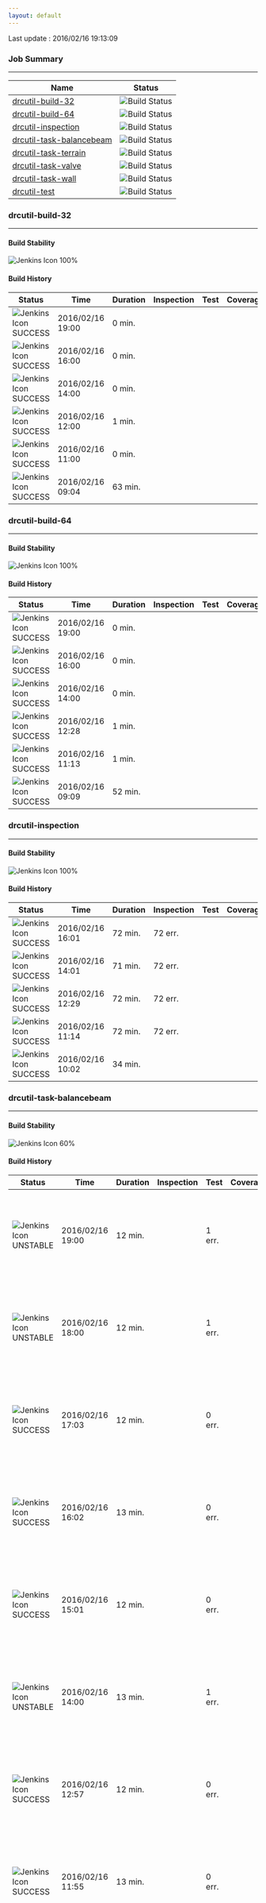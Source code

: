 ```yaml
---
layout: default
---
```


Last update : 2016/02/16 19:13:09

### Job Summary
___

|Name|Status|
|---|---|
|[drcutil-build-32](http://jenkinshrg.github.io#drcutil-build-32)|![Build Status](http://jenkinshrg.github.io/drcutil-build-32.svg)|
|[drcutil-build-64](http://jenkinshrg.github.io#drcutil-build-64)|![Build Status](http://jenkinshrg.github.io/drcutil-build-64.svg)|
|[drcutil-inspection](http://jenkinshrg.github.io#drcutil-inspection)|![Build Status](http://jenkinshrg.github.io/drcutil-inspection.svg)|
|[drcutil-task-balancebeam](http://jenkinshrg.github.io#drcutil-task-balancebeam)|![Build Status](http://jenkinshrg.github.io/drcutil-task-balancebeam.svg)|
|[drcutil-task-terrain](http://jenkinshrg.github.io#drcutil-task-terrain)|![Build Status](http://jenkinshrg.github.io/drcutil-task-terrain.svg)|
|[drcutil-task-valve](http://jenkinshrg.github.io#drcutil-task-valve)|![Build Status](http://jenkinshrg.github.io/drcutil-task-valve.svg)|
|[drcutil-task-wall](http://jenkinshrg.github.io#drcutil-task-wall)|![Build Status](http://jenkinshrg.github.io/drcutil-task-wall.svg)|
|[drcutil-test](http://jenkinshrg.github.io#drcutil-test)|![Build Status](http://jenkinshrg.github.io/drcutil-test.svg)|

### drcutil-build-32
___

#### Build Stability
![Jenkins Icon](http://jenkinshrg.github.io/images/48x48/health-80plus.png)
100%

#### Build History

|Status|Time|Duration|Inspection|Test|Coverage|Changes|Logs|Notes|
|------|----|--------|----------|----|--------|-------|----|-----|
|![Jenkins Icon](http://jenkinshrg.github.io/images/24x24/blue.png)SUCCESS|2016/02/16 19:00|0 min.||||[hrpsys-humanoid/e9803b1](https://github.com/jrl-umi3218/hrpsys-humanoid/commit/e9803b11c6dcdf0cd6f7948566024eb0dc7dfdcd)<br>|[console.log](https://drive.google.com/file/d/0B54sHwaxmuM4VjNLaFF2TXdXazg/view?usp=drivesdk)<br>||
|![Jenkins Icon](http://jenkinshrg.github.io/images/24x24/blue.png)SUCCESS|2016/02/16 16:00|0 min.||||HRP2KAI/c910000<br>|[console.log](https://drive.google.com/file/d/0B54sHwaxmuM4LURJcUpYdU53R0E/view?usp=drivesdk)<br>||
|![Jenkins Icon](http://jenkinshrg.github.io/images/24x24/blue.png)SUCCESS|2016/02/16 14:00|0 min.||||[hrpsys-humanoid/6ae01d4](https://github.com/jrl-umi3218/hrpsys-humanoid/commit/6ae01d471665e30a8e155e7bc3742d20d4c3dce2)<br>|[console.log](https://drive.google.com/file/d/0B54sHwaxmuM4cHV2YTBxc0hyVlE/view?usp=drivesdk)<br>||
|![Jenkins Icon](http://jenkinshrg.github.io/images/24x24/blue.png)SUCCESS|2016/02/16 12:00|1 min.||||[hmc2/d38d032](https://github.com/jrl-umi3218/hmc2/commit/d38d032159d06840e9c13e200c48b1c674ab48c6)<br>|[console.log](https://drive.google.com/file/d/0B54sHwaxmuM4c3pkVUx2UXZSOWM/view?usp=drivesdk)<br>||
|![Jenkins Icon](http://jenkinshrg.github.io/images/24x24/blue.png)SUCCESS|2016/02/16 11:00|0 min.||||[hrpsys-humanoid/70a897d](https://github.com/jrl-umi3218/hrpsys-humanoid/commit/70a897d13431e14e7ec8fd50bdc8f373506b7e53)<br>|[console.log](https://drive.google.com/file/d/0B54sHwaxmuM4Q01wZDJ1dWJTN3M/view?usp=drivesdk)<br>||
|![Jenkins Icon](http://jenkinshrg.github.io/images/24x24/blue.png)SUCCESS|2016/02/16 09:04|63 min.|||||[console.log](https://drive.google.com/file/d/0B54sHwaxmuM4QWw4REZhb1N2MzA/view?usp=drivesdk)<br>||

### drcutil-build-64
___

#### Build Stability
![Jenkins Icon](http://jenkinshrg.github.io/images/48x48/health-80plus.png)
100%

#### Build History

|Status|Time|Duration|Inspection|Test|Coverage|Changes|Logs|Notes|
|------|----|--------|----------|----|--------|-------|----|-----|
|![Jenkins Icon](http://jenkinshrg.github.io/images/24x24/blue.png)SUCCESS|2016/02/16 19:00|0 min.||||[hrpsys-humanoid/e9803b1](https://github.com/jrl-umi3218/hrpsys-humanoid/commit/e9803b11c6dcdf0cd6f7948566024eb0dc7dfdcd)<br>|[console.log](https://drive.google.com/file/d/0B54sHwaxmuM4Z080QjhsRlFJR2c/view?usp=drivesdk)<br>||
|![Jenkins Icon](http://jenkinshrg.github.io/images/24x24/blue.png)SUCCESS|2016/02/16 16:00|0 min.||||HRP2KAI/c910000<br>|[console.log](https://drive.google.com/file/d/0B54sHwaxmuM4WXZIQUlTRm1yWUU/view?usp=drivesdk)<br>||
|![Jenkins Icon](http://jenkinshrg.github.io/images/24x24/blue.png)SUCCESS|2016/02/16 14:00|0 min.||||[hrpsys-humanoid/6ae01d4](https://github.com/jrl-umi3218/hrpsys-humanoid/commit/6ae01d471665e30a8e155e7bc3742d20d4c3dce2)<br>|[console.log](https://drive.google.com/file/d/0B54sHwaxmuM4SGxkUzZBN1VKRTg/view?usp=drivesdk)<br>||
|![Jenkins Icon](http://jenkinshrg.github.io/images/24x24/blue.png)SUCCESS|2016/02/16 12:28|1 min.||||[hmc2/d38d032](https://github.com/jrl-umi3218/hmc2/commit/d38d032159d06840e9c13e200c48b1c674ab48c6)<br>|[console.log](https://drive.google.com/file/d/0B54sHwaxmuM4LUtGSU1xNWtpc1E/view?usp=drivesdk)<br>||
|![Jenkins Icon](http://jenkinshrg.github.io/images/24x24/blue.png)SUCCESS|2016/02/16 11:13|1 min.||||[hrpsys-humanoid/70a897d](https://github.com/jrl-umi3218/hrpsys-humanoid/commit/70a897d13431e14e7ec8fd50bdc8f373506b7e53)<br>|[console.log](https://drive.google.com/file/d/0B54sHwaxmuM4ZGw4VFlrM3dLOGM/view?usp=drivesdk)<br>||
|![Jenkins Icon](http://jenkinshrg.github.io/images/24x24/blue.png)SUCCESS|2016/02/16 09:09|52 min.|||||[console.log](https://drive.google.com/file/d/0B54sHwaxmuM4QUlCdGpaNWpDbU0/view?usp=drivesdk)<br>||

### drcutil-inspection
___

#### Build Stability
![Jenkins Icon](http://jenkinshrg.github.io/images/48x48/health-80plus.png)
100%

#### Build History

|Status|Time|Duration|Inspection|Test|Coverage|Changes|Logs|Notes|
|------|----|--------|----------|----|--------|-------|----|-----|
|![Jenkins Icon](http://jenkinshrg.github.io/images/24x24/blue.png)SUCCESS|2016/02/16 16:01|72 min.|72 err.|||HRP2KAI/c910000<br>|[console.log](https://drive.google.com/file/d/0B54sHwaxmuM4b1VQMlU0Q3EtVDA/view?usp=drivesdk)<br>||
|![Jenkins Icon](http://jenkinshrg.github.io/images/24x24/blue.png)SUCCESS|2016/02/16 14:01|71 min.|72 err.|||[hrpsys-humanoid/6ae01d4](https://github.com/jrl-umi3218/hrpsys-humanoid/commit/6ae01d471665e30a8e155e7bc3742d20d4c3dce2)<br>|[console.log](https://drive.google.com/file/d/0B54sHwaxmuM4bm9LY0NKcnlJOEk/view?usp=drivesdk)<br>||
|![Jenkins Icon](http://jenkinshrg.github.io/images/24x24/blue.png)SUCCESS|2016/02/16 12:29|72 min.|72 err.|||[hmc2/d38d032](https://github.com/jrl-umi3218/hmc2/commit/d38d032159d06840e9c13e200c48b1c674ab48c6)<br>|[console.log](https://drive.google.com/file/d/0B54sHwaxmuM4MHVWT2RfWTZhdHM/view?usp=drivesdk)<br>||
|![Jenkins Icon](http://jenkinshrg.github.io/images/24x24/blue.png)SUCCESS|2016/02/16 11:14|72 min.|72 err.|||[hrpsys-humanoid/70a897d](https://github.com/jrl-umi3218/hrpsys-humanoid/commit/70a897d13431e14e7ec8fd50bdc8f373506b7e53)<br>|[console.log](https://drive.google.com/file/d/0B54sHwaxmuM4VW1aVEhVRzlubVk/view?usp=drivesdk)<br>||
|![Jenkins Icon](http://jenkinshrg.github.io/images/24x24/blue.png)SUCCESS|2016/02/16 10:02|34 min.|||||[console.log](https://drive.google.com/file/d/0B54sHwaxmuM4Ym15SV9QTFlNZG8/view?usp=drivesdk)<br>||

### drcutil-task-balancebeam
___

#### Build Stability
![Jenkins Icon](http://jenkinshrg.github.io/images/48x48/health-60to79.png)
60%

#### Build History

|Status|Time|Duration|Inspection|Test|Coverage|Changes|Logs|Notes|
|------|----|--------|----------|----|--------|-------|----|-----|
|![Jenkins Icon](http://jenkinshrg.github.io/images/24x24/yellow.png)UNSTABLE|2016/02/16 19:00|12 min.||1 err.||[hrpsys-humanoid/e9803b1](https://github.com/jrl-umi3218/hrpsys-humanoid/commit/e9803b11c6dcdf0cd6f7948566024eb0dc7dfdcd)<br>|[console.log](https://drive.google.com/file/d/0B54sHwaxmuM4LXp6aUxTbWhqZlk/view?usp=drivesdk)<br>[irex-balance-beam-auto.png](https://drive.google.com/file/d/0B54sHwaxmuM4MVBST2lHTWZ4Zjg/view?usp=drivesdk)<br>[irex-balance-beam-auto.ogv](https://drive.google.com/file/d/0B54sHwaxmuM4dU53VGxFbDdQVDA/view?usp=drivesdk)<br>|1678680KB used<br>965480KB change<br>|
|![Jenkins Icon](http://jenkinshrg.github.io/images/24x24/yellow.png)UNSTABLE|2016/02/16 18:00|12 min.||1 err.|||[console.log](https://drive.google.com/file/d/0B54sHwaxmuM4dGU4c3F3T0REclU/view?usp=drivesdk)<br>[irex-balance-beam-auto.png](https://drive.google.com/file/d/0B54sHwaxmuM4YUVMcXdRWXRhbGs/view?usp=drivesdk)<br>[irex-balance-beam-auto.ogv](https://drive.google.com/file/d/0B54sHwaxmuM4QmRYZUZQd1duRFk/view?usp=drivesdk)<br>|1759392KB used<br>1052552KB change<br>|
|![Jenkins Icon](http://jenkinshrg.github.io/images/24x24/blue.png)SUCCESS|2016/02/16 17:03|12 min.||0 err.|||[console.log](https://drive.google.com/file/d/0B54sHwaxmuM4b09uRnpzYnVSZkE/view?usp=drivesdk)<br>[irex-balance-beam-auto.png](https://drive.google.com/file/d/0B54sHwaxmuM4N2tWaURIS3o5Um8/view?usp=drivesdk)<br>[irex-balance-beam-auto.ogv](https://drive.google.com/file/d/0B54sHwaxmuM4VmlDWjNhZk1uQW8/view?usp=drivesdk)<br>|1791436KB used<br>1090484KB change<br>|
|![Jenkins Icon](http://jenkinshrg.github.io/images/24x24/blue.png)SUCCESS|2016/02/16 16:02|13 min.||0 err.||HRP2KAI/c910000<br>|[console.log](https://drive.google.com/file/d/0B54sHwaxmuM4NHdqejlXMkFMTnM/view?usp=drivesdk)<br>[irex-balance-beam-auto.png](https://drive.google.com/file/d/0B54sHwaxmuM4QXJ4STQ4YjUtZ1E/view?usp=drivesdk)<br>[irex-balance-beam-auto.ogv](https://drive.google.com/file/d/0B54sHwaxmuM4NXZGMHpQQUtjT2M/view?usp=drivesdk)<br>|1773892KB used<br>1070932KB change<br>|
|![Jenkins Icon](http://jenkinshrg.github.io/images/24x24/blue.png)SUCCESS|2016/02/16 15:01|12 min.||0 err.|||[console.log](https://drive.google.com/file/d/0B54sHwaxmuM4S09FSDhqdFJjT1k/view?usp=drivesdk)<br>[irex-balance-beam-auto.png](https://drive.google.com/file/d/0B54sHwaxmuM4RExHdHljczRUUG8/view?usp=drivesdk)<br>[irex-balance-beam-auto.ogv](https://drive.google.com/file/d/0B54sHwaxmuM4c2JfTUZUSE4zSVk/view?usp=drivesdk)<br>|1787636KB used<br>1086048KB change<br>|
|![Jenkins Icon](http://jenkinshrg.github.io/images/24x24/yellow.png)UNSTABLE|2016/02/16 14:00|13 min.||1 err.||[hrpsys-humanoid/6ae01d4](https://github.com/jrl-umi3218/hrpsys-humanoid/commit/6ae01d471665e30a8e155e7bc3742d20d4c3dce2)<br>|[console.log](https://drive.google.com/file/d/0B54sHwaxmuM4WmlrVk9mamdfdk0/view?usp=drivesdk)<br>[irex-balance-beam-auto.png](https://drive.google.com/file/d/0B54sHwaxmuM4T3A4R0J6NFVpdUE/view?usp=drivesdk)<br>[irex-balance-beam-auto.ogv](https://drive.google.com/file/d/0B54sHwaxmuM4SnJITDFHRzJvNG8/view?usp=drivesdk)<br>|1685320KB used<br>979468KB change<br>|
|![Jenkins Icon](http://jenkinshrg.github.io/images/24x24/blue.png)SUCCESS|2016/02/16 12:57|12 min.||0 err.|||[console.log](https://drive.google.com/file/d/0B54sHwaxmuM4Yy1XczlZZHFRaEk/view?usp=drivesdk)<br>[irex-balance-beam-auto.png](https://drive.google.com/file/d/0B54sHwaxmuM4YkVQVDl4dTRGT2s/view?usp=drivesdk)<br>[irex-balance-beam-auto.ogv](https://drive.google.com/file/d/0B54sHwaxmuM4SEdUYlJGM2dHSmc/view?usp=drivesdk)<br>|1769032KB used<br>1066332KB change<br>|
|![Jenkins Icon](http://jenkinshrg.github.io/images/24x24/blue.png)SUCCESS|2016/02/16 11:55|13 min.||0 err.||[hmc2/d38d032](https://github.com/jrl-umi3218/hmc2/commit/d38d032159d06840e9c13e200c48b1c674ab48c6)<br>[hrpsys-humanoid/70a897d](https://github.com/jrl-umi3218/hrpsys-humanoid/commit/70a897d13431e14e7ec8fd50bdc8f373506b7e53)<br>|[console.log](https://drive.google.com/file/d/0B54sHwaxmuM4bFBYQm0wNmFPMGs/view?usp=drivesdk)<br>[irex-balance-beam-auto.png](https://drive.google.com/file/d/0B54sHwaxmuM4VVlnVDU0M1VxZGs/view?usp=drivesdk)<br>[irex-balance-beam-auto.ogv](https://drive.google.com/file/d/0B54sHwaxmuM4dlJkN2J0QThySms/view?usp=drivesdk)<br>|1770036KB used<br>1071660KB change<br>|
|![Jenkins Icon](http://jenkinshrg.github.io/images/24x24/blue.png)SUCCESS|2016/02/16 10:53|12 min.||0 err.|||[console.log](https://drive.google.com/file/d/0B54sHwaxmuM4eFRzVElBbmtQMUU/view?usp=drivesdk)<br>[irex-balance-beam-auto.png](https://drive.google.com/file/d/0B54sHwaxmuM4R0tnX0YyQUszOVE/view?usp=drivesdk)<br>[irex-balance-beam-auto.ogv](https://drive.google.com/file/d/0B54sHwaxmuM4MnhUck5jdFU2a1k/view?usp=drivesdk)<br>|1762460KB used<br>1052220KB change<br>|
|![Jenkins Icon](http://jenkinshrg.github.io/images/24x24/yellow.png)UNSTABLE|2016/02/16 09:37|27 min.||1 err.||HRP2/5d0fe43<br>HRP2/d238733<br>HRP2/fefaa60<br>HRP2/fb08a14<br>choreonoid/5176864<br>[hrpcnoid/7c0f30e](https://github.com/jrl-umi3218/hrpcnoid/commit/7c0f30e69e3ee884253353b835ae8ccdcb0a8a20)<br>[hrpcnoid/4bcc543](https://github.com/jrl-umi3218/hrpcnoid/commit/4bcc543b7750526b181db1361d1939d9a6ba5f5e)<br>[hrpcnoid/c3361f3](https://github.com/jrl-umi3218/hrpcnoid/commit/c3361f308aa8dd1fd57720e0fee40b08627922c5)<br>[hrpcnoid/e2c1898](https://github.com/jrl-umi3218/hrpcnoid/commit/e2c1898f358ce522d2465c84354c7b8b4843ef06)<br>[hrpcnoid/154c511](https://github.com/jrl-umi3218/hrpcnoid/commit/154c511231bfb653dfa940aac94d5f3ed76c5e35)<br>[hrpcnoid/e4d7e73](https://github.com/jrl-umi3218/hrpcnoid/commit/e4d7e731e0f970abadf7c4257c8e4ca625ca5eca)<br>[hrpcnoid/095322c](https://github.com/jrl-umi3218/hrpcnoid/commit/095322c2352a90ab367ad63c6f316c7584d6cb02)<br>[hrpsys-humanoid/c3e6e4a](https://github.com/jrl-umi3218/hrpsys-humanoid/commit/c3e6e4ab4360034e5844612d025851bf9a4ca068)<br>|[console.log](https://drive.google.com/file/d/0B54sHwaxmuM4bFpmdk5SQzFKZmM/view?usp=drivesdk)<br>[irex-balance-beam-auto.png](https://drive.google.com/file/d/0B54sHwaxmuM4RF9OcUxXdnhIVjA/view?usp=drivesdk)<br>[irex-balance-beam-auto.ogv](https://drive.google.com/file/d/0B54sHwaxmuM4R0czNW1JU0Myb1k/view?usp=drivesdk)<br>|1548264KB used<br>1178468KB change<br>|

### drcutil-task-terrain
___

#### Build Stability
![Jenkins Icon](http://jenkinshrg.github.io/images/48x48/health-60to79.png)
78%

#### Build History

|Status|Time|Duration|Inspection|Test|Coverage|Changes|Logs|Notes|
|------|----|--------|----------|----|--------|-------|----|-----|
|![Jenkins Icon](http://jenkinshrg.github.io/images/24x24/blue.png)SUCCESS|2016/02/16 18:12|12 min.||0 err.|||[console.log](https://drive.google.com/file/d/0B54sHwaxmuM4LUFfbEg3ekRISVU/view?usp=drivesdk)<br>[testbed-terrain.png](https://drive.google.com/file/d/0B54sHwaxmuM4VGJaRkhrd0hnUzQ/view?usp=drivesdk)<br>[testbed-terrain.ogv](https://drive.google.com/file/d/0B54sHwaxmuM4RHdXcENBb29fVmc/view?usp=drivesdk)<br>|1834172KB used<br>1133988KB change<br>|
|![Jenkins Icon](http://jenkinshrg.github.io/images/24x24/yellow.png)UNSTABLE|2016/02/16 17:16|12 min.||1 err.|||[console.log](https://drive.google.com/file/d/0B54sHwaxmuM4RGQtUTBOOGU3eEU/view?usp=drivesdk)<br>[testbed-terrain.png](https://drive.google.com/file/d/0B54sHwaxmuM4aU85UlhjTnYyZlk/view?usp=drivesdk)<br>[testbed-terrain.ogv](https://drive.google.com/file/d/0B54sHwaxmuM4eTJMUEtLbHgxNEU/view?usp=drivesdk)<br>|1685108KB used<br>981764KB change<br>|
|![Jenkins Icon](http://jenkinshrg.github.io/images/24x24/blue.png)SUCCESS|2016/02/16 16:15|13 min.||0 err.||HRP2KAI/c910000<br>|[console.log](https://drive.google.com/file/d/0B54sHwaxmuM4S0JuM0NodkhZM28/view?usp=drivesdk)<br>[testbed-terrain.png](https://drive.google.com/file/d/0B54sHwaxmuM4Sm50bWZON0FkUEE/view?usp=drivesdk)<br>[testbed-terrain.ogv](https://drive.google.com/file/d/0B54sHwaxmuM4X2xIMEhDcEhLUDg/view?usp=drivesdk)<br>|1865144KB used<br>1157704KB change<br>|
|![Jenkins Icon](http://jenkinshrg.github.io/images/24x24/blue.png)SUCCESS|2016/02/16 15:14|12 min.||0 err.|||[console.log](https://drive.google.com/file/d/0B54sHwaxmuM4V1Y0Rms3Q2hLMkU/view?usp=drivesdk)<br>[testbed-terrain.png](https://drive.google.com/file/d/0B54sHwaxmuM4YUJDRy1GSmpUUU0/view?usp=drivesdk)<br>[testbed-terrain.ogv](https://drive.google.com/file/d/0B54sHwaxmuM4SHVWc1BWMnhtbXM/view?usp=drivesdk)<br>|1876476KB used<br>1165208KB change<br>|
|![Jenkins Icon](http://jenkinshrg.github.io/images/24x24/blue.png)SUCCESS|2016/02/16 14:13|13 min.||0 err.||[hrpsys-humanoid/6ae01d4](https://github.com/jrl-umi3218/hrpsys-humanoid/commit/6ae01d471665e30a8e155e7bc3742d20d4c3dce2)<br>|[console.log](https://drive.google.com/file/d/0B54sHwaxmuM4VDEwNTQxOWk2OHc/view?usp=drivesdk)<br>[testbed-terrain.png](https://drive.google.com/file/d/0B54sHwaxmuM4ZHk5UmluT1JMa2s/view?usp=drivesdk)<br>[testbed-terrain.ogv](https://drive.google.com/file/d/0B54sHwaxmuM4b2xZV2hlODZpd2c/view?usp=drivesdk)<br>|1847008KB used<br>1144528KB change<br>|
|![Jenkins Icon](http://jenkinshrg.github.io/images/24x24/blue.png)SUCCESS|2016/02/16 13:10|12 min.||0 err.|||[console.log](https://drive.google.com/file/d/0B54sHwaxmuM4aHBoQnNOc0htWG8/view?usp=drivesdk)<br>[testbed-terrain.png](https://drive.google.com/file/d/0B54sHwaxmuM4YzZsQ3YzWXdGMlE/view?usp=drivesdk)<br>[testbed-terrain.ogv](https://drive.google.com/file/d/0B54sHwaxmuM4cTMxaGhwZm5aeFk/view?usp=drivesdk)<br>|1825216KB used<br>1124500KB change<br>|
|![Jenkins Icon](http://jenkinshrg.github.io/images/24x24/blue.png)SUCCESS|2016/02/16 12:08|13 min.||0 err.||[hmc2/d38d032](https://github.com/jrl-umi3218/hmc2/commit/d38d032159d06840e9c13e200c48b1c674ab48c6)<br>|[console.log](https://drive.google.com/file/d/0B54sHwaxmuM4WTR2d3daZjhpVHc/view?usp=drivesdk)<br>[testbed-terrain.png](https://drive.google.com/file/d/0B54sHwaxmuM4OTZPSEl1Z3RUdDQ/view?usp=drivesdk)<br>[testbed-terrain.ogv](https://drive.google.com/file/d/0B54sHwaxmuM4TWh1MFkxellQRHc/view?usp=drivesdk)<br>|1839912KB used<br>1135880KB change<br>|
|![Jenkins Icon](http://jenkinshrg.github.io/images/24x24/yellow.png)UNSTABLE|2016/02/16 11:06|13 min.||1 err.||[hrpsys-humanoid/70a897d](https://github.com/jrl-umi3218/hrpsys-humanoid/commit/70a897d13431e14e7ec8fd50bdc8f373506b7e53)<br>|[console.log](https://drive.google.com/file/d/0B54sHwaxmuM4ci01S3I3dHp2eWM/view?usp=drivesdk)<br>[testbed-terrain.png](https://drive.google.com/file/d/0B54sHwaxmuM4ai1vQWdtOGNic0U/view?usp=drivesdk)<br>[testbed-terrain.ogv](https://drive.google.com/file/d/0B54sHwaxmuM4VHNfM2VIbzl3OW8/view?usp=drivesdk)<br>|1772340KB used<br>1056044KB change<br>|
|![Jenkins Icon](http://jenkinshrg.github.io/images/24x24/blue.png)SUCCESS|2016/02/16 10:04|13 min.||0 err.||HRP2/5d0fe43<br>HRP2/d238733<br>HRP2/fefaa60<br>HRP2/fb08a14<br>choreonoid/5176864<br>[hrpcnoid/7c0f30e](https://github.com/jrl-umi3218/hrpcnoid/commit/7c0f30e69e3ee884253353b835ae8ccdcb0a8a20)<br>[hrpcnoid/4bcc543](https://github.com/jrl-umi3218/hrpcnoid/commit/4bcc543b7750526b181db1361d1939d9a6ba5f5e)<br>[hrpcnoid/c3361f3](https://github.com/jrl-umi3218/hrpcnoid/commit/c3361f308aa8dd1fd57720e0fee40b08627922c5)<br>[hrpcnoid/e2c1898](https://github.com/jrl-umi3218/hrpcnoid/commit/e2c1898f358ce522d2465c84354c7b8b4843ef06)<br>[hrpcnoid/154c511](https://github.com/jrl-umi3218/hrpcnoid/commit/154c511231bfb653dfa940aac94d5f3ed76c5e35)<br>[hrpcnoid/e4d7e73](https://github.com/jrl-umi3218/hrpcnoid/commit/e4d7e731e0f970abadf7c4257c8e4ca625ca5eca)<br>[hrpcnoid/095322c](https://github.com/jrl-umi3218/hrpcnoid/commit/095322c2352a90ab367ad63c6f316c7584d6cb02)<br>[hrpsys-humanoid/c3e6e4a](https://github.com/jrl-umi3218/hrpsys-humanoid/commit/c3e6e4ab4360034e5844612d025851bf9a4ca068)<br>|[console.log](https://drive.google.com/file/d/0B54sHwaxmuM4TGllaWtuSnBvTFE/view?usp=drivesdk)<br>[testbed-terrain.png](https://drive.google.com/file/d/0B54sHwaxmuM4TFlXUHEwUGhydG8/view?usp=drivesdk)<br>[testbed-terrain.ogv](https://drive.google.com/file/d/0B54sHwaxmuM4bzRyMm1WRnNQWnc/view?usp=drivesdk)<br>|1842800KB used<br>1133284KB change<br>|

### drcutil-task-valve
___

#### Build Stability
![Jenkins Icon](http://jenkinshrg.github.io/images/48x48/health-00to19.png)
9%

#### Build History

|Status|Time|Duration|Inspection|Test|Coverage|Changes|Logs|Notes|
|------|----|--------|----------|----|--------|-------|----|-----|
|![Jenkins Icon](http://jenkinshrg.github.io/images/24x24/yellow.png)UNSTABLE|2016/02/16 18:25|12 min.||1 err.|||[console.log](https://drive.google.com/file/d/0B54sHwaxmuM4b0ZaMWhIZXNIQ1U/view?usp=drivesdk)<br>[drc-valves.png](https://drive.google.com/file/d/0B54sHwaxmuM4amVZU0pZUUkzQm8/view?usp=drivesdk)<br>[drc-valves.ogv](https://drive.google.com/file/d/0B54sHwaxmuM4VVotMkkwMTMyYms/view?usp=drivesdk)<br>|1940084KB used<br>898452KB change<br>|
|![Jenkins Icon](http://jenkinshrg.github.io/images/24x24/yellow.png)UNSTABLE|2016/02/16 16:50|12 min.||1 err.|||[console.log](https://drive.google.com/file/d/0B54sHwaxmuM4RVlZS3NGTW9jUGM/view?usp=drivesdk)<br>[drc-valves.png](https://drive.google.com/file/d/0B54sHwaxmuM4VU1KYnhTd0oydzA/view?usp=drivesdk)<br>[drc-valves.ogv](https://drive.google.com/file/d/0B54sHwaxmuM4LS1lTk5wMUhXOE0/view?usp=drivesdk)<br>|1945040KB used<br>900364KB change<br>|
|![Jenkins Icon](http://jenkinshrg.github.io/images/24x24/yellow.png)UNSTABLE|2016/02/16 15:49|12 min.||1 err.||HRP2KAI/c910000<br>|[console.log](https://drive.google.com/file/d/0B54sHwaxmuM4SVVhX2JHWXNlWG8/view?usp=drivesdk)<br>[drc-valves.png](https://drive.google.com/file/d/0B54sHwaxmuM4SG1jcTl0Yl9RVFE/view?usp=drivesdk)<br>[drc-valves.ogv](https://drive.google.com/file/d/0B54sHwaxmuM4RWQ5TGE1OFFjVnc/view?usp=drivesdk)<br>|1944640KB used<br>905180KB change<br>|
|![Jenkins Icon](http://jenkinshrg.github.io/images/24x24/yellow.png)UNSTABLE|2016/02/16 14:49|12 min.||1 err.|||[console.log](https://drive.google.com/file/d/0B54sHwaxmuM4aTN1OWs1cU9sRzA/view?usp=drivesdk)<br>[drc-valves.png](https://drive.google.com/file/d/0B54sHwaxmuM4NHhyVVFxUFdMSTg/view?usp=drivesdk)<br>[drc-valves.ogv](https://drive.google.com/file/d/0B54sHwaxmuM4dFdiNnpQRHg2VlU/view?usp=drivesdk)<br>|1940252KB used<br>893632KB change<br>|
|![Jenkins Icon](http://jenkinshrg.github.io/images/24x24/yellow.png)UNSTABLE|2016/02/16 13:48|12 min.||1 err.|||[console.log](https://drive.google.com/file/d/0B54sHwaxmuM4am02Qy1mWDdrQ0k/view?usp=drivesdk)<br>[drc-valves.png](https://drive.google.com/file/d/0B54sHwaxmuM4cUY2bWc1TnoweFk/view?usp=drivesdk)<br>[drc-valves.ogv](https://drive.google.com/file/d/0B54sHwaxmuM4MnpJbVBSWloyalU/view?usp=drivesdk)<br>|1942864KB used<br>904784KB change<br>|
|![Jenkins Icon](http://jenkinshrg.github.io/images/24x24/yellow.png)UNSTABLE|2016/02/16 13:35|12 min.||1 err.||[hrpsys-humanoid/6ae01d4](https://github.com/jrl-umi3218/hrpsys-humanoid/commit/6ae01d471665e30a8e155e7bc3742d20d4c3dce2)<br>|[console.log](https://drive.google.com/file/d/0B54sHwaxmuM4X3NwTUlNMmpNMUU/view?usp=drivesdk)<br>[drc-valves.png](https://drive.google.com/file/d/0B54sHwaxmuM4MmFzSllNZDRwV2s/view?usp=drivesdk)<br>[drc-valves.ogv](https://drive.google.com/file/d/0B54sHwaxmuM4Z3VneEpmdVo1Xzg/view?usp=drivesdk)<br>|1945800KB used<br>901980KB change<br>|
|![Jenkins Icon](http://jenkinshrg.github.io/images/24x24/yellow.png)UNSTABLE|2016/02/16 13:22|12 min.||1 err.|||[console.log](https://drive.google.com/file/d/0B54sHwaxmuM4eFE5cW91VU83TlE/view?usp=drivesdk)<br>[drc-valves.png](https://drive.google.com/file/d/0B54sHwaxmuM4S1U0bGxROUpVMkU/view?usp=drivesdk)<br>[drc-valves.ogv](https://drive.google.com/file/d/0B54sHwaxmuM4ZFBJTE12ejZ6ZEk/view?usp=drivesdk)<br>|1944568KB used<br>891184KB change<br>|
|![Jenkins Icon](http://jenkinshrg.github.io/images/24x24/yellow.png)UNSTABLE|2016/02/16 12:22|13 min.||1 err.||[hmc2/d38d032](https://github.com/jrl-umi3218/hmc2/commit/d38d032159d06840e9c13e200c48b1c674ab48c6)<br>|[console.log](https://drive.google.com/file/d/0B54sHwaxmuM4UENGZEdvNDBKTnM/view?usp=drivesdk)<br>[drc-valves.png](https://drive.google.com/file/d/0B54sHwaxmuM4c0o3Ny1ndlhxb2s/view?usp=drivesdk)<br>[drc-valves.ogv](https://drive.google.com/file/d/0B54sHwaxmuM4RDlhRVltb0JRdFk/view?usp=drivesdk)<br>|1941404KB used<br>894404KB change<br>|
|![Jenkins Icon](http://jenkinshrg.github.io/images/24x24/yellow.png)UNSTABLE|2016/02/16 11:19|12 min.||1 err.||[hrpsys-humanoid/70a897d](https://github.com/jrl-umi3218/hrpsys-humanoid/commit/70a897d13431e14e7ec8fd50bdc8f373506b7e53)<br>|[console.log](https://drive.google.com/file/d/0B54sHwaxmuM4MXBaaktSWE5HUVE/view?usp=drivesdk)<br>[drc-valves.png](https://drive.google.com/file/d/0B54sHwaxmuM4dEl5RTVkWkpUWlE/view?usp=drivesdk)<br>[drc-valves.ogv](https://drive.google.com/file/d/0B54sHwaxmuM4a2lITTB6eDM0UFk/view?usp=drivesdk)<br>|1944264KB used<br>891620KB change<br>|
|![Jenkins Icon](http://jenkinshrg.github.io/images/24x24/yellow.png)UNSTABLE|2016/02/16 10:17|13 min.||1 err.||HRP2/5d0fe43<br>HRP2/d238733<br>HRP2/fefaa60<br>HRP2/fb08a14<br>choreonoid/5176864<br>[hrpcnoid/7c0f30e](https://github.com/jrl-umi3218/hrpcnoid/commit/7c0f30e69e3ee884253353b835ae8ccdcb0a8a20)<br>[hrpcnoid/4bcc543](https://github.com/jrl-umi3218/hrpcnoid/commit/4bcc543b7750526b181db1361d1939d9a6ba5f5e)<br>[hrpcnoid/c3361f3](https://github.com/jrl-umi3218/hrpcnoid/commit/c3361f308aa8dd1fd57720e0fee40b08627922c5)<br>[hrpcnoid/e2c1898](https://github.com/jrl-umi3218/hrpcnoid/commit/e2c1898f358ce522d2465c84354c7b8b4843ef06)<br>[hrpcnoid/154c511](https://github.com/jrl-umi3218/hrpcnoid/commit/154c511231bfb653dfa940aac94d5f3ed76c5e35)<br>[hrpcnoid/e4d7e73](https://github.com/jrl-umi3218/hrpcnoid/commit/e4d7e731e0f970abadf7c4257c8e4ca625ca5eca)<br>[hrpcnoid/095322c](https://github.com/jrl-umi3218/hrpcnoid/commit/095322c2352a90ab367ad63c6f316c7584d6cb02)<br>[hrpsys-humanoid/c3e6e4a](https://github.com/jrl-umi3218/hrpsys-humanoid/commit/c3e6e4ab4360034e5844612d025851bf9a4ca068)<br>|[console.log](https://drive.google.com/file/d/0B54sHwaxmuM4YmlqMXBBU3JlQzA/view?usp=drivesdk)<br>[drc-valves.png](https://drive.google.com/file/d/0B54sHwaxmuM4SEduUEktbWJXajA/view?usp=drivesdk)<br>[drc-valves.ogv](https://drive.google.com/file/d/0B54sHwaxmuM4UHhEUlhzVG9ESnc/view?usp=drivesdk)<br>|1943032KB used<br>897156KB change<br>|
|![Jenkins Icon](http://jenkinshrg.github.io/images/24x24/blue.png)SUCCESS|2016/02/10 17:01|44 min.||0 err.|||[console.log](https://drive.google.com/file/d/0B54sHwaxmuM4ZThBWFFudExpME0/view?usp=drivesdk)<br>[drc-valves.png](https://drive.google.com/file/d/0B54sHwaxmuM4WHJOOU9DdVdRZ2M/view?usp=drivesdk)<br>[drc-valves.ogv](https://drive.google.com/file/d/0B54sHwaxmuM4Q3BaS3E0dkpfOTQ/view?usp=drivesdk)<br>|1936348KB used<br>894612KB change<br>|

### drcutil-task-wall
___

#### Build Stability
![Jenkins Icon](http://jenkinshrg.github.io/images/48x48/health-80plus.png)
86%

#### Build History

|Status|Time|Duration|Inspection|Test|Coverage|Changes|Logs|Notes|
|------|----|--------|----------|----|--------|-------|----|-----|
|![Jenkins Icon](http://jenkinshrg.github.io/images/24x24/yellow.png)UNSTABLE|2016/02/16 18:38|21 min.||1 err.|||[console.log](https://drive.google.com/file/d/0B54sHwaxmuM4WThiMFZEeUJRaTA/view?usp=drivesdk)<br>[drc-wall-testbed.png](https://drive.google.com/file/d/0B54sHwaxmuM4b3VBQjZ6eGJmOEk/view?usp=drivesdk)<br>[drc-wall-testbed.ogv](https://drive.google.com/file/d/0B54sHwaxmuM4bDJpTF96c0I2UjA/view?usp=drivesdk)<br>|3123776KB used<br>2217392KB change<br>|
|![Jenkins Icon](http://jenkinshrg.github.io/images/24x24/blue.png)SUCCESS|2016/02/16 16:28|21 min.||0 err.|||[console.log](https://drive.google.com/file/d/0B54sHwaxmuM4c1F1UUd6YnFRdTA/view?usp=drivesdk)<br>[drc-wall-testbed.png](https://drive.google.com/file/d/0B54sHwaxmuM4QW81bmVkVTlkM1E/view?usp=drivesdk)<br>[drc-wall-testbed.ogv](https://drive.google.com/file/d/0B54sHwaxmuM4YzJTN0hJakVVajA/view?usp=drivesdk)<br>|2916468KB used<br>2022544KB change<br>|
|![Jenkins Icon](http://jenkinshrg.github.io/images/24x24/blue.png)SUCCESS|2016/02/16 15:27|22 min.||0 err.||HRP2KAI/c910000<br>|[console.log](https://drive.google.com/file/d/0B54sHwaxmuM4dkl1ektTRGVKUjA/view?usp=drivesdk)<br>[drc-wall-testbed.png](https://drive.google.com/file/d/0B54sHwaxmuM4cTg4NS1pdmNldnc/view?usp=drivesdk)<br>[drc-wall-testbed.ogv](https://drive.google.com/file/d/0B54sHwaxmuM4UmNPdm14c2ExTG8/view?usp=drivesdk)<br>|2855508KB used<br>1945360KB change<br>|
|![Jenkins Icon](http://jenkinshrg.github.io/images/24x24/blue.png)SUCCESS|2016/02/16 14:26|22 min.||0 err.||[hrpsys-humanoid/6ae01d4](https://github.com/jrl-umi3218/hrpsys-humanoid/commit/6ae01d471665e30a8e155e7bc3742d20d4c3dce2)<br>|[console.log](https://drive.google.com/file/d/0B54sHwaxmuM4Z21uTXU4b3l0cGs/view?usp=drivesdk)<br>[drc-wall-testbed.png](https://drive.google.com/file/d/0B54sHwaxmuM4Rzd1LTZtOHBuc0U/view?usp=drivesdk)<br>[drc-wall-testbed.ogv](https://drive.google.com/file/d/0B54sHwaxmuM4N3kyVllxQ1lmTVE/view?usp=drivesdk)<br>|2915944KB used<br>2014372KB change<br>|
|![Jenkins Icon](http://jenkinshrg.github.io/images/24x24/blue.png)SUCCESS|2016/02/16 12:35|21 min.||0 err.|||[console.log](https://drive.google.com/file/d/0B54sHwaxmuM4OWdQX1dUZi1LY0U/view?usp=drivesdk)<br>[drc-wall-testbed.png](https://drive.google.com/file/d/0B54sHwaxmuM4NEQxQWdBeTlTaFk/view?usp=drivesdk)<br>[drc-wall-testbed.ogv](https://drive.google.com/file/d/0B54sHwaxmuM4OWFMOXJva3ZOUzg/view?usp=drivesdk)<br>|2893652KB used<br>1989996KB change<br>|
|![Jenkins Icon](http://jenkinshrg.github.io/images/24x24/blue.png)SUCCESS|2016/02/16 11:32|22 min.||0 err.||[hmc2/d38d032](https://github.com/jrl-umi3218/hmc2/commit/d38d032159d06840e9c13e200c48b1c674ab48c6)<br>[hrpsys-humanoid/70a897d](https://github.com/jrl-umi3218/hrpsys-humanoid/commit/70a897d13431e14e7ec8fd50bdc8f373506b7e53)<br>|[console.log](https://drive.google.com/file/d/0B54sHwaxmuM4N3hOREZDOV95dkE/view?usp=drivesdk)<br>[drc-wall-testbed.png](https://drive.google.com/file/d/0B54sHwaxmuM4N0ZEX1lERGZlUms/view?usp=drivesdk)<br>[drc-wall-testbed.ogv](https://drive.google.com/file/d/0B54sHwaxmuM4VVBRVmR3OEw3SlU/view?usp=drivesdk)<br>|2855308KB used<br>1956688KB change<br>|
|![Jenkins Icon](http://jenkinshrg.github.io/images/24x24/blue.png)SUCCESS|2016/02/16 10:31|22 min.||0 err.||HRP2/5d0fe43<br>HRP2/d238733<br>HRP2/fefaa60<br>HRP2/fb08a14<br>choreonoid/5176864<br>[hrpcnoid/7c0f30e](https://github.com/jrl-umi3218/hrpcnoid/commit/7c0f30e69e3ee884253353b835ae8ccdcb0a8a20)<br>[hrpcnoid/4bcc543](https://github.com/jrl-umi3218/hrpcnoid/commit/4bcc543b7750526b181db1361d1939d9a6ba5f5e)<br>[hrpcnoid/c3361f3](https://github.com/jrl-umi3218/hrpcnoid/commit/c3361f308aa8dd1fd57720e0fee40b08627922c5)<br>[hrpcnoid/e2c1898](https://github.com/jrl-umi3218/hrpcnoid/commit/e2c1898f358ce522d2465c84354c7b8b4843ef06)<br>[hrpcnoid/154c511](https://github.com/jrl-umi3218/hrpcnoid/commit/154c511231bfb653dfa940aac94d5f3ed76c5e35)<br>[hrpcnoid/e4d7e73](https://github.com/jrl-umi3218/hrpcnoid/commit/e4d7e731e0f970abadf7c4257c8e4ca625ca5eca)<br>[hrpcnoid/095322c](https://github.com/jrl-umi3218/hrpcnoid/commit/095322c2352a90ab367ad63c6f316c7584d6cb02)<br>[hrpsys-humanoid/c3e6e4a](https://github.com/jrl-umi3218/hrpsys-humanoid/commit/c3e6e4ab4360034e5844612d025851bf9a4ca068)<br>|[console.log](https://drive.google.com/file/d/0B54sHwaxmuM4Wk5KTzQ3T3hRRm8/view?usp=drivesdk)<br>[drc-wall-testbed.png](https://drive.google.com/file/d/0B54sHwaxmuM4MHhfdGkzUWFqakE/view?usp=drivesdk)<br>[drc-wall-testbed.ogv](https://drive.google.com/file/d/0B54sHwaxmuM4dDlzSTdoZ0VmVUU/view?usp=drivesdk)<br>|2885544KB used<br>1985484KB change<br>|

### drcutil-test
___

#### Build Stability
![Jenkins Icon](http://jenkinshrg.github.io/images/48x48/health-80plus.png)
100%

#### Build History

|Status|Time|Duration|Inspection|Test|Coverage|Changes|Logs|Notes|
|------|----|--------|----------|----|--------|-------|----|-----|
|![Jenkins Icon](http://jenkinshrg.github.io/images/24x24/blue.png)SUCCESS|2016/02/16 17:13|1 min.||0 err.|47 %|HRP2KAI/c910000<br>|[console.log](https://drive.google.com/file/d/0B54sHwaxmuM4anFDdVVmMTR0Q0E/view?usp=drivesdk)<br>||
|![Jenkins Icon](http://jenkinshrg.github.io/images/24x24/blue.png)SUCCESS|2016/02/16 15:12|1 min.||0 err.|47 %|[hrpsys-humanoid/6ae01d4](https://github.com/jrl-umi3218/hrpsys-humanoid/commit/6ae01d471665e30a8e155e7bc3742d20d4c3dce2)<br>|[console.log](https://drive.google.com/file/d/0B54sHwaxmuM4TzRYSk9fZTRsY2s/view?usp=drivesdk)<br>||
|![Jenkins Icon](http://jenkinshrg.github.io/images/24x24/blue.png)SUCCESS|2016/02/16 12:27|1 min.||0 err.|47 %|[hmc2/d38d032](https://github.com/jrl-umi3218/hmc2/commit/d38d032159d06840e9c13e200c48b1c674ab48c6)<br>|[console.log](https://drive.google.com/file/d/0B54sHwaxmuM4RDNKbTZIekRNZlU/view?usp=drivesdk)<br>||
|![Jenkins Icon](http://jenkinshrg.github.io/images/24x24/blue.png)SUCCESS|2016/02/16 10:36|37 min.||0 err.|47 %|[hrpsys-humanoid/70a897d](https://github.com/jrl-umi3218/hrpsys-humanoid/commit/70a897d13431e14e7ec8fd50bdc8f373506b7e53)<br>|[console.log](https://drive.google.com/file/d/0B54sHwaxmuM4R01oNlBlWmU5Zjg/view?usp=drivesdk)<br>||

